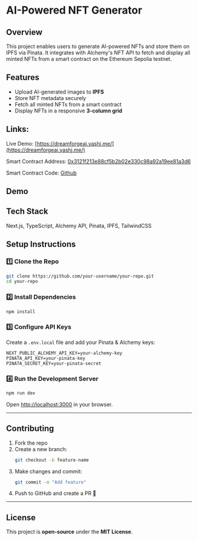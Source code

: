 # **AI-Powered NFT Generator**  

## **Overview**  
This project enables users to generate AI-powered NFTs and store them on IPFS via Pinata. It integrates with Alchemy's NFT API to fetch and display all minted NFTs from a smart contract on the Ethereum Sepolia testnet.  

## **Features**  
- Upload AI-generated images to **IPFS**  
- Store NFT metadata securely  
- Fetch all minted NFTs from a smart contract  
- Display NFTs in a responsive **3-column grid**  

## Links:

Live Demo: [https://dreamforgeai.yashj.me/](https://dreamforgeai.yashj.me/)

Smart Contract Address: [0x3121f213e88cf5b2b02e330c98a92a19ee81a3d6](https://sepolia.etherscan.io/address/0x3121f213e88cf5b2b02e330c98a92a19ee81a3d6)

Smart Contract Code: [Github](https://github.com/yashj09/ERC-721-NFT-)

## Demo



## **Tech Stack**  
Next.js, TypeScript, Alchemy API, Pinata, IPFS, TailwindCSS  

## **Setup Instructions**  
### 1️⃣ Clone the Repo  
```sh
git clone https://github.com/your-username/your-repo.git
cd your-repo
```

### 2️⃣ Install Dependencies  
```sh
npm install
```

### 3️⃣ Configure API Keys  
Create a `.env.local` file and add your Pinata & Alchemy keys:  
```
NEXT_PUBLIC_ALCHEMY_API_KEY=your-alchemy-key
PINATA_API_KEY=your-pinata-key
PINATA_SECRET_KEY=your-pinata-secret
```

### 4️⃣ Run the Development Server  
```sh
npm run dev
```
Open [http://localhost:3000](http://localhost:3000) in your browser.  

---


## **Contributing**  
1. Fork the repo  
2. Create a new branch:  
   ```sh
   git checkout -b feature-name
   ```
3. Make changes and commit:  
   ```sh
   git commit -m "Add feature"
   ```
4. Push to GitHub and create a PR 🚀  

---

## **License**  
This project is **open-source** under the **MIT License**.  

